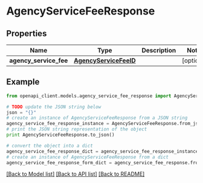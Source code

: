 # AgencyServiceFeeResponse


## Properties
Name | Type | Description | Notes
------------ | ------------- | ------------- | -------------
**agency_service_fee** | [**AgencyServiceFeeID**](AgencyServiceFeeID.md) |  | [optional] 

## Example

```python
from openapi_client.models.agency_service_fee_response import AgencyServiceFeeResponse

# TODO update the JSON string below
json = "{}"
# create an instance of AgencyServiceFeeResponse from a JSON string
agency_service_fee_response_instance = AgencyServiceFeeResponse.from_json(json)
# print the JSON string representation of the object
print AgencyServiceFeeResponse.to_json()

# convert the object into a dict
agency_service_fee_response_dict = agency_service_fee_response_instance.to_dict()
# create an instance of AgencyServiceFeeResponse from a dict
agency_service_fee_response_form_dict = agency_service_fee_response.from_dict(agency_service_fee_response_dict)
```
[[Back to Model list]](../README.md#documentation-for-models) [[Back to API list]](../README.md#documentation-for-api-endpoints) [[Back to README]](../README.md)


